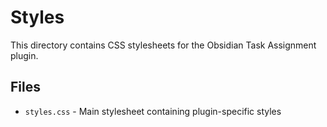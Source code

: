 # Styles

This directory contains CSS stylesheets for the Obsidian Task Assignment plugin.

## Files

- `styles.css` - Main stylesheet containing plugin-specific styles 